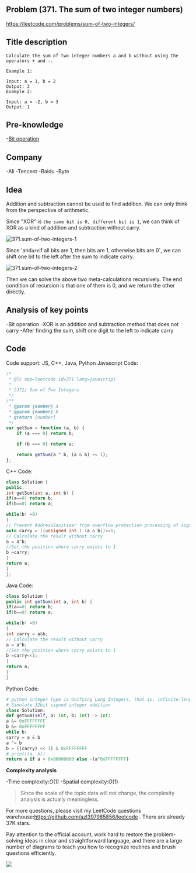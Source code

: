 ## Problem (371. The sum of two integer numbers)

https://leetcode.com/problems/sum-of-two-integers/

## Title description

```
Calculate the sum of two integer numbers a and b without using the operators + and -.

Example 1:

Input: a = 1, b = 2
Output: 3
Example 2:

Input: a = -2, b = 3
Output: 1

```

## Pre-knowledge

-[Bit operation](https://github.com/azl397985856/leetcode/blob/master/thinkings/bit.md)

## Company

-Ali
-Tencent
-Baidu
-Byte

## Idea

Addition and subtraction cannot be used to find addition. We can only think from the perspective of arithmetic.

Since "XOR" is `the same bit is 0, different bit is 1`, we can think of XOR as a kind of addition and subtraction without carry.

![371.sum-of-two-integers-1](https://tva1.sinaimg.cn/large/007S8ZIlly1ghlud9y5phj30eu0b8jro.jpg)

Since 'and`are`if all bits are 1, then bits are 1, otherwise bits are 0`, we can shift one bit to the left after the sum to indicate carry.

![371.sum-of-two-integers-2](https://tva1.sinaimg.cn/large/007S8ZIlly1ghludauj6aj30ev0f00t5.jpg)

Then we can solve the above two meta-calculations recursively. The end condition of recursion is that one of them is 0, and we return the other directly.

## Analysis of key points

-Bit operation
-XOR is an addition and subtraction method that does not carry
-After finding the sum, shift one digit to the left to indicate carry

## Code

Code support: JS, C++, Java, Python
Javascript Code:

```js
/*
 * @lc app=leetcode id=371 lang=javascript
 *
 * [371] Sum of Two Integers
 */
/**
 * @param {number} a
 * @param {number} b
 * @return {number}
 */
var getSum = function (a, b) {
	if (a === 0) return b;

	if (b === 0) return a;

	return getSum(a ^ b, (a & b) << 1);
};
```

C++ Code:

```c++
class Solution {
public:
int getSum(int a, int b) {
if(a==0) return b;
if(b==0) return a;

while(b! =0)
{
// Prevent AddressSanitizer from overflow protection processing of signed left shift
auto carry = ((unsigned int ) (a & b))<<1;
// Calculate the result without carry
a = a^b;
//Set the position where carry exists to 1
b =carry;
}
return a;
}
};
```

Java Code:

```java
class Solution {
public int getSum(int a, int b) {
if(a==0) return b;
if(b==0) return a;

while(b! =0)
{
int carry = a&b;
// Calculate the result without carry
a = a^b;
//Set the position where carry exists to 1
b =carry<<1;
}
return a;
}
}
```

Python Code:

```python
# python integer type is Unifying Long Integers, that is, infinite-length integer type.
# Simulate 32bit signed integer addition
class Solution:
def getSum(self, a: int, b: int) -> int:
a &= 0xFFFFFFFF
b &= 0xFFFFFFFF
while b:
carry = a & b
a ^= b
b = ((carry) << 1) & 0xFFFFFFFF
# print((a, b))
return a if a < 0x80000000 else ~(a^0xFFFFFFFF)
```

**Complexity analysis**

-Time complexity:$O(1)$
-Spatial complexity:$O(1)$

> Since the scale of the topic data will not change, the complexity analysis is actually meaningless.

For more questions, please visit my LeetCode questions warehouse:https://github.com/azl397985856/leetcode . There are already 37K stars.

Pay attention to the official account, work hard to restore the problem-solving ideas in clear and straightforward language, and there are a large number of diagrams to teach you how to recognize routines and brush questions efficiently.

![](https://tva1.sinaimg.cn/large/007S8ZIlly1gfcuzagjalj30p00dwabs.jpg)
